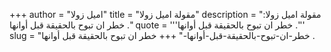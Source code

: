 +++
author = "اميل زولا"
title = "مقولة اميل زولا"
description = "مقولة اميل زولا: خطر ان تبوح بالحقيقة قبل أوانها ."
quote = '''خطر ان تبوح بالحقيقة قبل أوانها .''' 
slug = "خطر-ان-تبوح-بالحقيقة-قبل-أوانها-"
+++
خطر ان تبوح بالحقيقة قبل أوانها .
